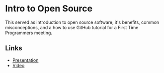 # Intro to Open Source

This served as introduction to open source software, it's benefits, common misconceptions, and a how to use GitHub tutorial for a First Time Programmers meeting. 

## Links

- [Presentation](https://docs.google.com/presentation/d/1ekI1V1D5rqBPbaOpVk9A8HohcBj81SvZ3twb78rgnE8/edit?usp=sharing)
- [Video](https://www.facebook.com/events/760276147469538/)